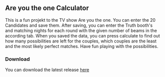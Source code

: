 ## Are you the one Calculator
This is a fun projekt to the TV show Are you the one.
You can enter the 20 Candidates and save them. After saving, you can enter the Truth booth's and matching nights for each round with the given number of beams in the according tab.
When you saved the data, you can press calculate to find out how many possibilities are left for the couples, which couples are the least and the most likely perfect matches.
Have fun playing with the possibilities.

### Download
You can download the latest release [here](https://github.com/NicSchu/are_you_the_one_calculator/releases/latest)
